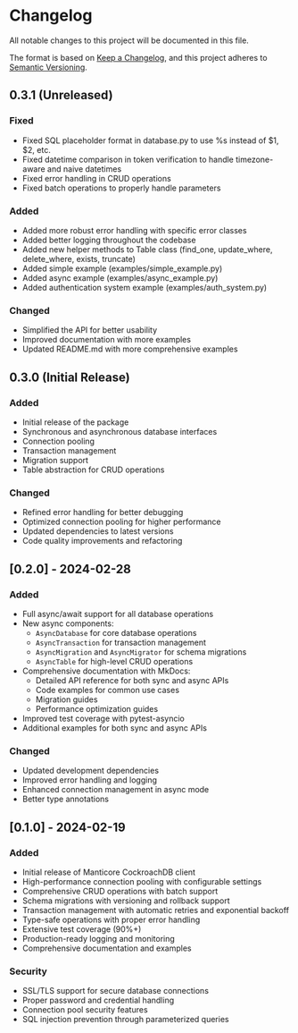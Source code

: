 # Changelog

All notable changes to this project will be documented in this file.

The format is based on [Keep a Changelog](https://keepachangelog.com/en/1.0.0/),
and this project adheres to [Semantic Versioning](https://semver.org/spec/v2.0.0.html).

## 0.3.1 (Unreleased)

### Fixed
- Fixed SQL placeholder format in database.py to use %s instead of $1, $2, etc.
- Fixed datetime comparison in token verification to handle timezone-aware and naive datetimes
- Fixed error handling in CRUD operations
- Fixed batch operations to properly handle parameters

### Added
- Added more robust error handling with specific error classes
- Added better logging throughout the codebase
- Added new helper methods to Table class (find_one, update_where, delete_where, exists, truncate)
- Added simple example (examples/simple_example.py)
- Added async example (examples/async_example.py)
- Added authentication system example (examples/auth_system.py)

### Changed
- Simplified the API for better usability
- Improved documentation with more examples
- Updated README.md with more comprehensive examples

## 0.3.0 (Initial Release)

### Added
- Initial release of the package
- Synchronous and asynchronous database interfaces
- Connection pooling
- Transaction management
- Migration support
- Table abstraction for CRUD operations

### Changed
- Refined error handling for better debugging
- Optimized connection pooling for higher performance
- Updated dependencies to latest versions
- Code quality improvements and refactoring

## [0.2.0] - 2024-02-28

### Added
- Full async/await support for all database operations
- New async components:
  - `AsyncDatabase` for core database operations
  - `AsyncTransaction` for transaction management
  - `AsyncMigration` and `AsyncMigrator` for schema migrations
  - `AsyncTable` for high-level CRUD operations
- Comprehensive documentation with MkDocs:
  - Detailed API reference for both sync and async APIs
  - Code examples for common use cases
  - Migration guides
  - Performance optimization guides
- Improved test coverage with pytest-asyncio
- Additional examples for both sync and async APIs

### Changed
- Updated development dependencies
- Improved error handling and logging
- Enhanced connection management in async mode
- Better type annotations

## [0.1.0] - 2024-02-19

### Added
- Initial release of Manticore CockroachDB client
- High-performance connection pooling with configurable settings
- Comprehensive CRUD operations with batch support
- Schema migrations with versioning and rollback support
- Transaction management with automatic retries and exponential backoff
- Type-safe operations with proper error handling
- Extensive test coverage (90%+)
- Production-ready logging and monitoring
- Comprehensive documentation and examples

### Security
- SSL/TLS support for secure database connections
- Proper password and credential handling
- Connection pool security features
- SQL injection prevention through parameterized queries
